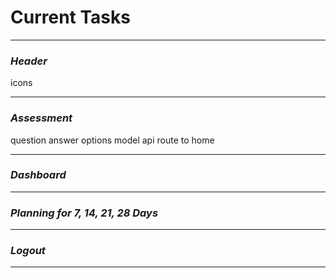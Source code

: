 # Current Tasks

---

### *Header*

icons

---

### *Assessment*

question
answer options
model
api
route to home

---

### *Dashboard*

---

### *Planning for 7, 14, 21, 28 Days*

---

### *Logout*

---
